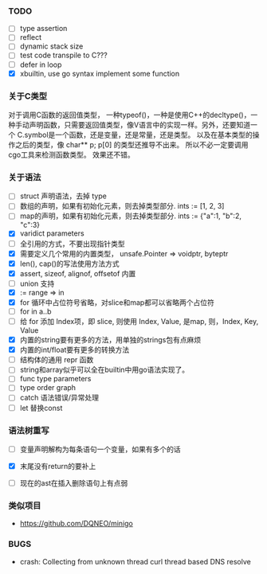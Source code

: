 
### TODO
* [ ] type assertion
* [ ] reflect
* [ ] dynamic stack size
* [ ] test code transpile to C???
* [ ] defer in loop
* [x] xbuiltin, use go syntax implement some function

### 关于C类型
对于调用C函数的返回值类型， 一种typeof()，一种是使用C++的decltype()，一种手动声明函数，只需要返回值类型，像V语言中的实现一样。另外，还要知道一个 C.symbol是一个函数，还是变量，还是常量，还是类型。
以及在基本类型的操作之后的类型，像 char** p; p[0] 的类型还推导不出来。
所以不必一定要调用cgo工具来检测函数类型。
效果还不错。

### 关于语法
* [ ] struct 声明语法，去掉 type
* [ ] 数组的声明，如果有初始化元素，则去掉类型部分. ints := [1, 2, 3]
* [ ] map的声明，如果有初始化元素，则去掉类型部分. ints := {"a":1, "b":2, "c":3}
* [x] varidict parameters
* [ ] 全引用的方式，不要出现指针类型
* [x] 需要定义几个常用的内置类型， unsafe.Pointer => voidptr, byteptr
* [x] len(), cap()的写法使用方法方式
* [x] assert, sizeof, alignof, offsetof 内置
* [ ] union 支持
* [x] := range => in
* [x] for 循环中占位符号省略，对slice和map都可以省略两个占位符
* [ ] for in a..b
* [ ] 给 for 添加 Index项，即 slice, 则使用 Index, Value, 是map, 则，Index, Key, Value 
* [x] 内置的string要有更多的方法，用单独的strings包有点麻烦
* [x] 内置的int/float要有更多的转换方法
* [ ] 结构体的通用 repr 函数
* [ ] string和array似乎可以全在builtin中用go语法实现了。
* [ ] func type parameters
* [ ] type order graph
* [ ] catch 语法错误/异常处理
* [ ] let 替换const

### 语法树重写
* [ ] 变量声明解构为每条语句一个变量，如果有多个的话
* [x] 末尾没有return的要补上
* [ ] 现在的ast在插入删除语句上有点弱 


### 类似项目
* https://github.com/DQNEO/minigo

### BUGS
* crash: Collecting from unknown thread
  curl thread based DNS resolve

